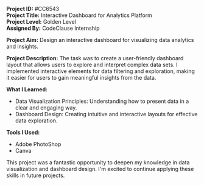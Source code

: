 <b>Project ID:</b> #CC6543  
<b>Project Title:</b> Interactive Dashboard for Analytics Platform  
<b>Project Level:</b> Golden Level  
<b>Assigned By:</b> CodeClause Internship

<b>Project Aim:</b> Design an interactive dashboard for visualizing data analytics and insights.

<b>Project Description:</b> 
The task was to create a user-friendly dashboard layout that allows users to explore and interpret complex data sets. I implemented interactive elements for data filtering and exploration, making it easier for users to gain meaningful insights from the data.

<b>What I Learned:</b>
- Data Visualization Principles: Understanding how to present data in a clear and engaging way.
- Dashboard Design: Creating intuitive and interactive layouts for effective data exploration.

<b>Tools I Used:</b>
- Adobe PhotoShop
- Canva

This project was a fantastic opportunity to deepen my knowledge in data visualization and dashboard design. I'm excited to continue applying these skills in future projects.
